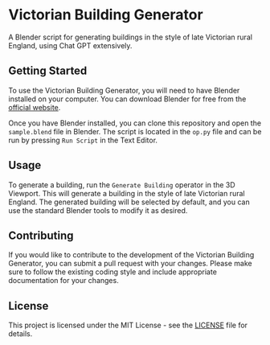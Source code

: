 # Victorian Building Generator

A Blender script for generating buildings in the style of late Victorian rural England, using Chat GPT extensively.

## Getting Started

To use the Victorian Building Generator, you will need to have Blender installed on your computer. You can download Blender for free from the [official website](https://www.blender.org/download/).

Once you have Blender installed, you can clone this repository and open the `sample.blend` file in Blender. The script is located in the `op.py` file and can be run by pressing `Run Script` in the Text Editor.

## Usage

To generate a building, run the `Generate Building` operator in the 3D Viewport. This will generate a building in the style of late Victorian rural England. The generated building will be selected by default, and you can use the standard Blender tools to modify it as desired.

## Contributing

If you would like to contribute to the development of the Victorian Building Generator, you can submit a pull request with your changes. Please make sure to follow the existing coding style and include appropriate documentation for your changes.

## License

This project is licensed under the MIT License - see the [LICENSE](LICENSE) file for details.
